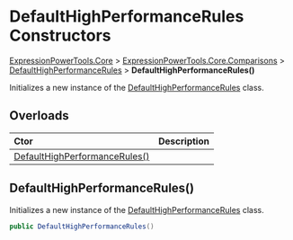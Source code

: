 ﻿# DefaultHighPerformanceRules Constructors

[ExpressionPowerTools.Core](ExpressionPowerTools.Core.a.md) > [ExpressionPowerTools.Core.Comparisons](ExpressionPowerTools.Core.Comparisons.n.md) > [DefaultHighPerformanceRules](ExpressionPowerTools.Core.Comparisons.DefaultHighPerformanceRules.cs.md) > **DefaultHighPerformanceRules()**

Initializes a new instance of the [DefaultHighPerformanceRules](ExpressionPowerTools.Core.Comparisons.DefaultHighPerformanceRules.cs.md) class.

## Overloads

| Ctor | Description |
| :-- | :-- |
| [DefaultHighPerformanceRules()](#ctor-0) |

<a name="#ctor-0"></a>
## DefaultHighPerformanceRules()

Initializes a new instance of the [DefaultHighPerformanceRules](ExpressionPowerTools.Core.Comparisons.DefaultHighPerformanceRules.cs.md) class.

```csharp
public DefaultHighPerformanceRules()
```



